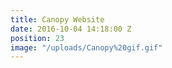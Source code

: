 ```yaml
---
title: Canopy Website
date: 2016-10-04 14:18:00 Z
position: 23
image: "/uploads/Canopy%20gif.gif"
---
```


